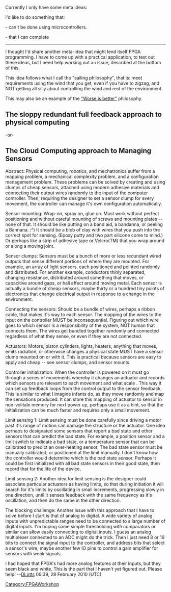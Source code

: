 Currently I only have some meta ideas:

I'd like to do something that:

\- can't be done using microcontrollers.

\- that I can complete

------------------------------------------------------------------------

I thought I'd share another meta-idea that might lend itself FPGA
programming. I have to come up with a practical application, to test out
these ideas, but I need help working out an issue, described at the
bottom of this.

This idea follows what I call the "sailing philosophy", that is: meet
requirements using the wind that you get, even if you have to zigzag,
and NOT getting all silly about controlling the wind and rest of the
environment.

This may also be an example of the ["Worse is
better"](http://en.wikipedia.org/wiki/Worse_is_better) philosophy.

## The sloppy redundant full feedback approach to physical computing

-or-

## The Cloud Computing approach to Managing Sensors

Abstract: Physical computing, robotics, and mechatronics suffer from a
mapping problem, a mechanical complexity problem, and a configuration
management problem. These problems can be solved by creating and using
clumps of cheap sensors, attached using modern adhesive materials and
connecting their output wires randomly to the input of the computer
controller. Then, requiring the designer to set a sensor clump for every
movement, the controller can manage it's own configuration
automatically.

Sensor mounting: Wrap-on, spray on, glue on. Must work without perfect
positioning and without careful mounting of screws and mounting plates
-- none of that. It should be like putting on a band aid, a bandanna, or
peeling a Bannana. :\^) It should be a blob of clay with wires that you
push into the correct spot for sensing. (Epoxy putty and two part
silicone come to mind.) Or perhaps like a strip of adhesive tape or
Velcro(TM) that you wrap around or along a moving joint.

Sensor clumps: Sensors must be a bunch of more or less redundant wired
outputs that sense different portions of where they are mounted. For
example, an array of light sensors, each positioned and pointed randomly
and distributed. For another example, conductors thinly separated,
changing resistance, distributed around something that moves, or
capacitive around gaps, or hall affect around moving metal. Each sensor
is actually a bundle of cheap sensors, maybe thirty or a hundred tiny
points of electronics that change electrical output in response to a
change in the environment.

Connecting the sensors: Should be a bundle of wires, perhaps a ribbon
cable, that makes it's way to each sensor. The mapping of the wires to
the input on the controller MUST be inconsequential. Figuring out which
wire goes to which sensor is a responsibility of the system, NOT human
that connects them. The wires get bundled together randomly and
connected regardless of what they sense, or even if they are not
connected.

Actuators: Motors, piston cylinders, lights, heaters, anything that
moves, emits radiation, or otherwise changes a physical state MUST have
a sensor clump mounted on or with it. This is practical because sensors
are easy to apply and cheap -- see sensor clumps, and sensor mounts.

Controller initialization: When the controller is powered on it must go
through a series of movements whereby it changes an actuator and records
which sensors are relevant to each movement and what scale . This way it
can set up feedback loops from the control output to the sensor
feedback. This is similar to what I imagine infants do, as they move
randomly and map the sensations produced. It can store this mapping of
actuator to sensor in non-volitale memory for next power up, perhaps use
it as a hint, so that the initialization can be much faster and requires
only a small movement.

Limit sensing 1: Limit sensing must be done carefully since driving a
motor past it's range of motion can damage the structure or the
actuator. One idea perhaps to designated some sensors that report a bad
state and other sensors that can predict the bad state. For example, a
position sensor and a limit switch to indicate a bad state, or a
temperature sensor that can be calibrated to predict an over-heating
sensor. The bad state sensor must be manually calibrated, or positioned
at the limit manually. I don't know how the controller would determine
which is the bad state sensor. Perhaps it could be first initialized
with all bad state sensors in their good state, then record that for the
life of the device.

Limit sensing 2: Another idea for limit sensing is the designer could
associate particular actuators as having limits, so that during
initiation it will search for it's limits by oscillating in small
increments, progressing slowly in one direction, until it senses
feedback with the same frequency as it's oscillation, and then do the
same in the other direction.

The blocking challenge: Another issue with this approach that I have to
solve before I start is that of analog to digital. A wide variety of
analog inputs with unpredictable ranges need to be connected to a large
number of digital inputs. I'm hoping some simple thresholding with
comparators or similar can allow easily connecting to digital inputs. I
guess an analog multiplexer connected to an ADC might do the trick. Then
I just need 8 or 16 bits to connect the signal input to the controller,
and address bits that select a sensor's wire, maybe another few IO pins
to control a gain amplifier for sensors with weak signals.

I had hoped that FPGA's had more analog features at their inputs, but
they seem black and white. This is the part that I haven't yet figured
out. Please help! --[DLotts](User:DLotts) 06:39, 28 February
2010 (UTC)

[Category:FPGAWorkshop](Category:FPGAWorkshop)
